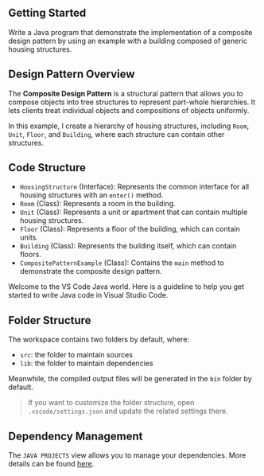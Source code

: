 ## Getting Started

Write a Java program that demonstrate the implementation of a composite design pattern by using an example with a building composed of generic housing structures.

## Design Pattern Overview

The **Composite Design Pattern** is a structural pattern that allows you to compose objects into tree structures to represent part-whole hierarchies. It lets clients treat individual objects and compositions of objects uniformly.

In this example, I create a hierarchy of housing structures, including `Room`, `Unit`, `Floor`, and `Building`, where each structure can contain other structures.

## Code Structure

- `HousingStructure` (Interface): Represents the common interface for all housing structures with an `enter()` method.
- `Room` (Class): Represents a room in the building.
- `Unit` (Class): Represents a unit or apartment that can contain multiple housing structures.
- `Floor` (Class): Represents a floor of the building, which can contain units.
- `Building` (Class): Represents the building itself, which can contain floors.
- `CompositePatternExample` (Class): Contains the `main` method to demonstrate the composite design pattern.

Welcome to the VS Code Java world. Here is a guideline to help you get started to write Java code in Visual Studio Code.

## Folder Structure

The workspace contains two folders by default, where:

- `src`: the folder to maintain sources
- `lib`: the folder to maintain dependencies

Meanwhile, the compiled output files will be generated in the `bin` folder by default.

> If you want to customize the folder structure, open `.vscode/settings.json` and update the related settings there.

## Dependency Management

The `JAVA PROJECTS` view allows you to manage your dependencies. More details can be found [here](https://github.com/microsoft/vscode-java-dependency#manage-dependencies).
